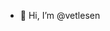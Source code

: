 - 👋 Hi, I’m @vetlesen

<!---
vetlesen/vetlesen is a ✨ special ✨ repository because its `README.md` (this file) appears on your GitHub profile.
You can click the Preview link to take a look at your changes.
--->
